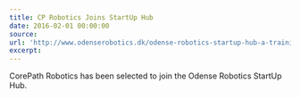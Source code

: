 ```yaml
---
title: CP Robotics Joins StartUp Hub
date: 2016-02-01 00:00:00
source:
url: 'http://www.odenserobotics.dk/odense-robotics-startup-hub-a-training-program-for-robot-entrepreneurs/'
excerpt:
---
```



CorePath Robotics has been selected to join the Odense Robotics StartUp Hub.